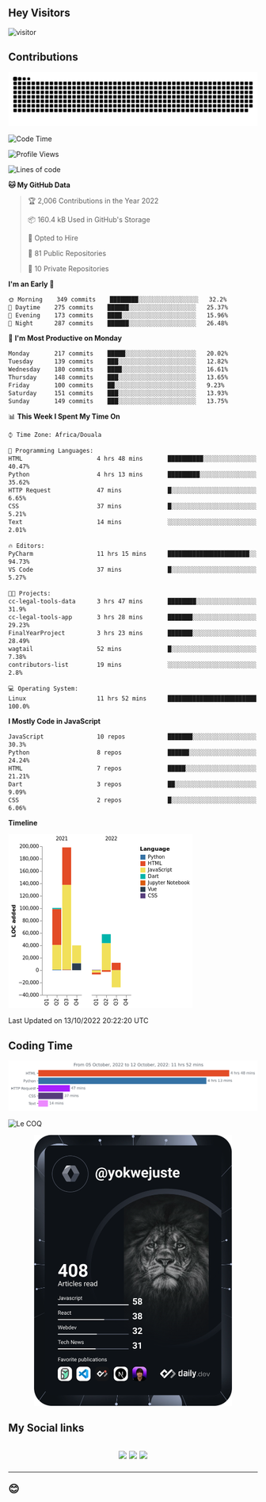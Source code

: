 ## Hey Visitors
![visitor](https://profile-counter.glitch.me/yokwejuste/count.svg)

## Contributions
<p align="center">
  <img src="https://raw.githubusercontent.com/yokwejuste/yokwejuste/output/github-contribution-grid-snake.svg" />
</p>

<!--START_SECTION:waka-->
![Code Time](http://img.shields.io/badge/Code%20Time-1%2C145%20hrs%2018%20mins-blue)

![Profile Views](http://img.shields.io/badge/Profile%20Views-6-blue)

![Lines of code](https://img.shields.io/badge/From%20Hello%20World%20I%27ve%20Written-372%20Thousand%20lines%20of%20code-blue)

**🐱 My GitHub Data** 

> 🏆 2,006 Contributions in the Year 2022
 > 
> 📦 160.4 kB Used in GitHub's Storage 
 > 
> 💼 Opted to Hire
 > 
> 📜 81 Public Repositories 
 > 
> 🔑 10 Private Repositories  
 > 
**I'm an Early 🐤** 

```text
🌞 Morning    349 commits    ████████░░░░░░░░░░░░░░░░░   32.2% 
🌆 Daytime    275 commits    ██████░░░░░░░░░░░░░░░░░░░   25.37% 
🌃 Evening    173 commits    ████░░░░░░░░░░░░░░░░░░░░░   15.96% 
🌙 Night      287 commits    ██████░░░░░░░░░░░░░░░░░░░   26.48%

```
📅 **I'm Most Productive on Monday** 

```text
Monday       217 commits    █████░░░░░░░░░░░░░░░░░░░░   20.02% 
Tuesday      139 commits    ███░░░░░░░░░░░░░░░░░░░░░░   12.82% 
Wednesday    180 commits    ████░░░░░░░░░░░░░░░░░░░░░   16.61% 
Thursday     148 commits    ███░░░░░░░░░░░░░░░░░░░░░░   13.65% 
Friday       100 commits    ██░░░░░░░░░░░░░░░░░░░░░░░   9.23% 
Saturday     151 commits    ███░░░░░░░░░░░░░░░░░░░░░░   13.93% 
Sunday       149 commits    ███░░░░░░░░░░░░░░░░░░░░░░   13.75%

```


📊 **This Week I Spent My Time On** 

```text
⌚︎ Time Zone: Africa/Douala

💬 Programming Languages: 
HTML                     4 hrs 48 mins       ██████████░░░░░░░░░░░░░░░   40.47% 
Python                   4 hrs 13 mins       █████████░░░░░░░░░░░░░░░░   35.62% 
HTTP Request             47 mins             █░░░░░░░░░░░░░░░░░░░░░░░░   6.65% 
CSS                      37 mins             █░░░░░░░░░░░░░░░░░░░░░░░░   5.21% 
Text                     14 mins             ░░░░░░░░░░░░░░░░░░░░░░░░░   2.01%

🔥 Editors: 
PyCharm                  11 hrs 15 mins      ███████████████████████░░   94.73% 
VS Code                  37 mins             █░░░░░░░░░░░░░░░░░░░░░░░░   5.27%

🐱‍💻 Projects: 
cc-legal-tools-data      3 hrs 47 mins       ████████░░░░░░░░░░░░░░░░░   31.9% 
cc-legal-tools-app       3 hrs 28 mins       ███████░░░░░░░░░░░░░░░░░░   29.23% 
FinalYearProject         3 hrs 23 mins       ███████░░░░░░░░░░░░░░░░░░   28.49% 
wagtail                  52 mins             █░░░░░░░░░░░░░░░░░░░░░░░░   7.38% 
contributors-list        19 mins             ░░░░░░░░░░░░░░░░░░░░░░░░░   2.8%

💻 Operating System: 
Linux                    11 hrs 52 mins      █████████████████████████   100.0%

```

**I Mostly Code in JavaScript** 

```text
JavaScript               10 repos            ███████░░░░░░░░░░░░░░░░░░   30.3% 
Python                   8 repos             ██████░░░░░░░░░░░░░░░░░░░   24.24% 
HTML                     7 repos             █████░░░░░░░░░░░░░░░░░░░░   21.21% 
Dart                     3 repos             ██░░░░░░░░░░░░░░░░░░░░░░░   9.09% 
CSS                      2 repos             █░░░░░░░░░░░░░░░░░░░░░░░░   6.06%

```


**Timeline**

![Chart not found](https://raw.githubusercontent.com/yokwejuste/yokwejuste/master/charts/bar_graph.png) 


 Last Updated on 13/10/2022 20:22:20 UTC
<!--END_SECTION:waka-->

## Coding Time

[![wakatime-stats](https://github.com/yokwejuste/yokwejuste/blob/master/images/stat.svg)](https://wakatime.com/@yokwejuste)

![Le COQ](https://metrics.lecoq.io/yokwejuste/)
<p align="center">
  <a href="#"><img src="https://github.com/yokwejuste/yokwejuste/blob/master/devcard.svg" width="400" alt="Yonkeu K. Steve's Dev Card"/></a>
</p>
<h2>My Social links<h2>
<p align="center">
  <a href="https://twitter.com/yokwejuste"><img src="https://img.shields.io/badge/twitter-%231DA1F2.svg?style=for-the-badge&logo=Twitter&logoColor=white"></a>
  <a href="https://linkedin.com/in/yokwejuste"><img src="https://img.shields.io/badge/linkedin-%230077B5.svg?style=for-the-badge&logo=linkedin&logoColor=white"></a>
  <a href="https://instagram.com/yokwejuste0"><img src="https://img.shields.io/badge/instagram-%23E4405F.svg?style=for-the-badge&logo=Instagram&logoColor=white"></a>
</p>
<hr>
😊
